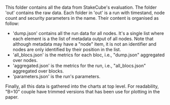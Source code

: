 This folder contains all the data from StakeCube's evaluation.
The folder 'out' contains the raw data. Each folder in 'out' is a run with timestand, node count and security parameters in the name. Their content is organised as follow:
 * 'dump.json' contains all the run data for all nodes. It's a single list where each element is a the list of metadata output of all nodes. Note that although metadata may have a "node" item, it is not an identifier and nodes are only identified by their position in the list.
 * 'all_blocs.json' is the metrics for each bloc, i.e., "dump.json" aggregated over nodes.
 * 'aggregated.json' is the metrics for the run, i.e., "all_blocs.json" aggregated over blocks.
 * 'parameters.json' is the run's parameters.
 
Finally, all this data is gathered into the charts at top level. For readability, "B=10" couple have trimmed versions that has been use for plotting in the paper.
